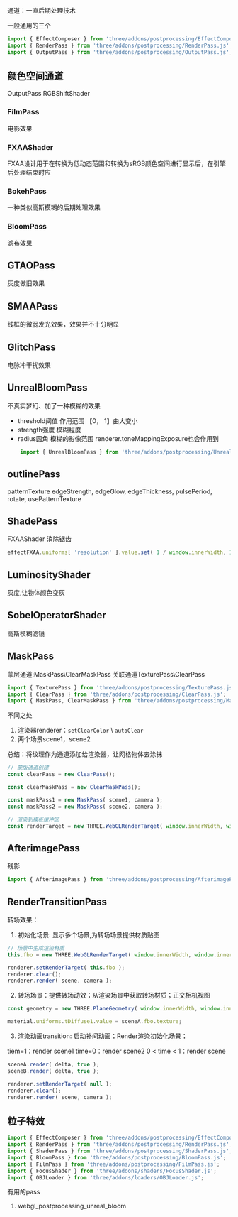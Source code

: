 通道：一直后期处理技术

一般通用的三个
```js
import { EffectComposer } from 'three/addons/postprocessing/EffectComposer.js';
import { RenderPass } from 'three/addons/postprocessing/RenderPass.js';
import { OutputPass } from 'three/addons/postprocessing/OutputPass.js';
```

## 颜色空间通道
OutputPass
RGBShiftShader

### FilmPass 
电影效果

### FXAAShader
FXAA设计用于在转换为低动态范围和转换为sRGB颜色空间进行显示后，在引擎后处理结束时应

### BokehPass
一种类似高斯模糊的后期处理效果

### BloomPass
滤布效果

## GTAOPass
灰度做旧效果

## SMAAPass
线框的微弱发光效果，效果并不十分明显

## GlitchPass
电脉冲干扰效果

## UnrealBloomPass
不真实梦幻、加了一种模糊的效果
- threshold阈值 作用范围 【0， 1】由大变小
- strength强度 模糊程度
- radius圆角 模糊的影像范围
renderer.toneMappingExposure也会作用到


```js
    import { UnrealBloomPass } from 'three/addons/postprocessing/UnrealBloomPass.js';
```

## outlinePass
patternTexture
edgeStrength,
edgeGlow,
edgeThickness,
pulsePeriod,
rotate,
usePatternTexture

## ShadePass
FXAAShader
消除锯齿
```js
effectFXAA.uniforms[ 'resolution' ].value.set( 1 / window.innerWidth, 1 / window.innerHeight );

```

## LuminosityShader
灰度,让物体颜色变灰

## SobelOperatorShader
高斯模糊滤镜


## MaskPass
蒙层通道:MaskPass\ClearMaskPass
关联通道TexturePass\ClearPass
```js
import { TexturePass } from 'three/addons/postprocessing/TexturePass.js';
import { ClearPass } from 'three/addons/postprocessing/ClearPass.js';
import { MaskPass, ClearMaskPass } from 'three/addons/postprocessing/MaskPass.js';
```
不同之处
1. 渲染器renderer：`setClearColor` \ `autoClear`
2. 两个场景scene1，scene2

总结：将纹理作为通道添加给渲染器，让网格物体去涂抹
```js
// 蒙版通道创建
const clearPass = new ClearPass();

const clearMaskPass = new ClearMaskPass();

const maskPass1 = new MaskPass( scene1, camera );
const maskPass2 = new MaskPass( scene2, camera );

// 渲染到模板缓冲区
const renderTarget = new THREE.WebGLRenderTarget( window.innerWidth, window.innerHeight, parameters );

```

## AfterimagePass
残影
```js
import { AfterimagePass } from 'three/addons/postprocessing/AfterimagePass.js';

```
##  RenderTransitionPass
转场效果：
1. 初始化场景: 显示多个场景,为转场场景提供材质贴图
```js
// 场景中生成渲染材质
this.fbo = new THREE.WebGLRenderTarget( window.innerWidth, window.innerHeight );

renderer.setRenderTarget( this.fbo );
renderer.clear();
renderer.render( scene, camera );
```
2. 转场场景：提供转场动效；从渲染场景中获取转场材质；正交相机视图
```js
const geometry = new THREE.PlaneGeometry( window.innerWidth, window.innerHeight );

material.uniforms.tDiffuse1.value = sceneA.fbo.texture;

```   
3. 渲染动画transition: 启动补间动画；Render渲染初始化场景；

tiem=1：render scene1
time=0：render scene2
0 < time < 1：render scene
```js
sceneA.render( delta, true );
sceneB.render( delta, true );

renderer.setRenderTarget( null );
renderer.clear();
renderer.render( scene, camera );
```

## 粒子特效
```js
import { EffectComposer } from 'three/addons/postprocessing/EffectComposer.js';
import { RenderPass } from 'three/addons/postprocessing/RenderPass.js';
import { ShaderPass } from 'three/addons/postprocessing/ShaderPass.js';
import { BloomPass } from 'three/addons/postprocessing/BloomPass.js';
import { FilmPass } from 'three/addons/postprocessing/FilmPass.js';
import { FocusShader } from 'three/addons/shaders/FocusShader.js';
import { OBJLoader } from 'three/addons/loaders/OBJLoader.js';
```

有用的pass
1. webgl_postprocessing_unreal_bloom